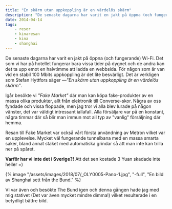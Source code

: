 ```yaml
---
title: "En skärm utan uppkoppling är en värdelös skärm"
description: "De senaste dagarna har varit en jakt på öppna (och fungerande) Wi-Fi. Det som vi har på hotellet fungerar bara vissa tider på dygnet och de…"
date: 2014-04-14
tags:
    - resor
    - kinaresan
    - kina
    - shanghai
---
```


De senaste dagarna har varit en jakt på öppna (och fungerande) Wi-Fi. Det som vi har på hotellet fungerar bara vissa tider på dygnet och de andra kan det ta upp emot en halvtimme att ladda en webbsida. För någon som är van vid en stabil 100 Mbits uppkoppling är det lite besvärligt. Det är verkligen som Stefan Hyttfors säger —_"En skärm utan uppkoppling är en värdelös skärm"_.

Igår besökte vi _"Fake Market"_ där man kan köpa fake-produkter av en massa olika produkter, allt från elektronik till Converse-skor. Några av oss fyndade och vissa floppade, men jag tror vi alla blev lurade på någon vänster, det var väldigt intressant iallafall. Alla försäljare var på en konstant, några timmar där så blir man immun mot all typ av "vanlig" försäljning där hemma.

Resan till Fake Market var också vårt första användning av Metron vilket var en upplevelse. Mycket väl fungerande tunnelbana med en massa smarta saker, bland annat staket med automatiska grindar så att man inte kan trilla ner på spåret. 

**Varför har vi inte det i Sverige?!** Att det sen kostade 3 Yuan skadade inte heller =)

{% image "/assets/images/2018/07/_OLY0005-Pano-1.jpg", "-full", "En bild av Shanghai sett från the Bund." %}

Vi var även och besökte The Bund igen och denna gången hade jag med mig stativet (Det var även mycket mindre dimma!) vilket resulterade i en betydligt bättre bild.
